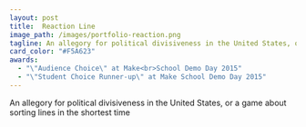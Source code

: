 ```yaml
---
layout: post
title:  Reaction Line
image_path: /images/portfolio-reaction.png
tagline: An allegory for political divisiveness in the United States, or a game about sorting lines in the shortest time
card_color: "#F5A623"
awards:
  - "\"Audience Choice\" at Make<br>School Demo Day 2015"
  - "\"Student Choice Runner-up\" at Make School Demo Day 2015"
---
```


An allegory for political divisiveness in the United States, or a game about sorting lines in the shortest time

<figure class="lazyload" data-expand="-20">
    <img class="responsive-image lazyload" data-src="/images/projects/reaction-line/make-school-presentation.jpg">
</figure>
